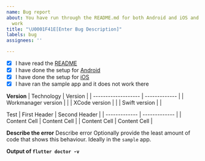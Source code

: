 ```yaml
---
name: Bug report
about: You have run through the README.md for both Android and iOS and it still won't
  work
title: "\U0001F41E[Enter Bug Description]"
labels: bug
assignees: ''

---
```


- [x] I have read the [README](https://github.com/vrtdev/flutter_workmanager/blob/master/README.md)
- [x] I have done the setup for [Android](https://github.com/vrtdev/flutter_workmanager/blob/master/ANDROID_SETUP.md)
- [x] I have done the setup for [iOS](https://github.com/vrtdev/flutter_workmanager/blob/master/IOS_SETUP.md)
- [x] I have ran the sample app and it does not work there

**Version**
| Technology          | Version       |
| ------------------- | ------------- |
| Workmanager version |               |
| XCode version       |               |
| Swift version       |               |

Test
| First Header | Second Header |
| ------------- | ------------- |
| Content Cell  | Content Cell  |
| Content Cell  | Content Cell  |

**Describe the error**
Describe error
Optionally provide the least amount of code that shows this behaviour. Ideally in the `sample` app.

**Output of `flutter doctor -v`**

